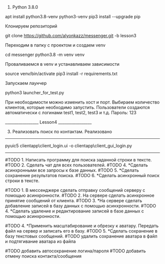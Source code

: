 1. Python 3.8.0

apt install python3.8-venv python3-venv
pip3 install --upgrade pip

Клонируем репозиторий 

git clone https://github.com/alyonkazz/messenger.git -b lesson3

Переходим в папку с проектом и создаем venv

cd messenger 
python3.8 -m venv venv

Проваливаемся в venv и устанавливаем зависимости 

source venv/bin/activate
pip3 install -r requirements.txt


Запускаем лаунчер

python3 launcher_for_test.py

При необходимости можно изменить хост и порт.
Выбираем количество клиентов, которые необходимо запустить. Пользователи создаются автоматически с логинами test1, test2, test3 и т.д.
Пароль: 123


_________________ Lesson4 _________________

3. Реализовать поиск по контактам.
Реализовано








______________________________________
pyuic5 clientapp\client_login.ui -o clientapp\client_gui_login.py

______________________________________ 

#TODO 1. Написать программу для поиска заданной строки в тексте.
#TODO 2. Сделать чат для всех пользователей.
#TODO 4. *Сделать асинхронными все запросы к базе данных.
#TODO 5. *Сделать сохранение результатов поиска.
#TODO 6. *Сделать асинхронный поиск строки в тексте.

#TODO 1. В мессенджере сделать отправку сообщений серверу с помощью асинхронности.
#TODO 2. На сервере сделать асинхронное принятие сообщений от клиента.
#TODO 3. *На сервере сделать добавление записей в базу данных с помощью асинхронности.
#TODO 4. *Сделать удаление и редактирование записей в базе данных с помощью асинхронности.

#TODO 4. *Применить масштабирование и обрезку к аватару. Передать файл на сервер и записать его в базу.
#TODO 5. *Сделать сохранение в базу текстовых сообщений.
#TODO удалить сохранение аватара в файл и подтягивание аватара из файла

#TODO добавить автосохранение логина/пароля
#TODO добавить отмену поиска контакта/сообщения
